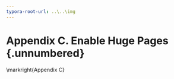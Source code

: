 ```yaml
---
typora-root-url: ..\..\img
---
```


# Appendix C. Enable Huge Pages {.unnumbered}

\markright{Appendix C}

